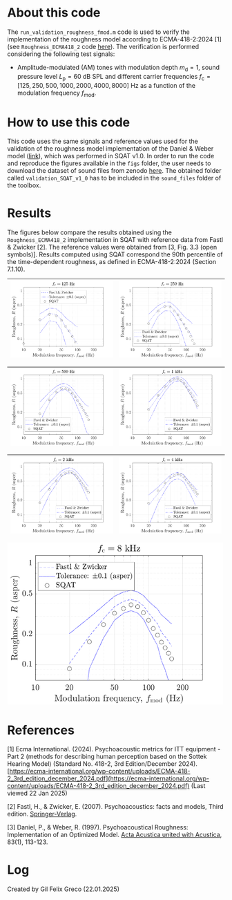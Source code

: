 # About this code 
The `run_validation_roughness_fmod.m` code is used to verify the implementation of the roughness model according to ECMA-418-2:2024 [1] (see `Roughness_ECMA418_2` code [here](../../../psychoacoustic_metrics/Roughness_ECMA418_2/Roughness_ECMA418_2.m)). The verification is performed considering the following test signals:

- Amplitude-modulated (AM) tones with modulation depth $m_{\mathrm{d}}=1$, sound pressure level $L_{\mathrm{p}}=60~\mathrm{dB}~\mathrm{SPL}$ and different carrier frequencies $f_{\mathrm{c}}=[125, 250, 500, 1000, 2000, 4000, 8000] ~\mathrm{Hz}$ as a function of the modulation frequency $f_{\mathrm{mod}}$.  

# How to use this code
This code uses the same signals and reference values used for the validation of the roughness model implementation of the Daniel & Weber model ([link](../../../validation/Roughness_Daniel1997/1_AM_modulation_freq)), which was performed in SQAT v1.0. In order to run the code and reproduce the figures available in the `figs` folder, the user needs to download the dataset of sound files from zenodo <a href="https://doi.org/10.5281/zenodo.7933206" target="_blank">here</a>. The obtained folder called `validation_SQAT_v1_0` has to be included in the `sound_files` folder of the toolbox. 

# Results
The figures below compare the results obtained using the `Roughness_ECMA418_2` implementation in SQAT with reference data from Fastl & Zwicker [2]. The reference values were obtained from [3, Fig. 3.3 (open symbols)]. Results computed using SQAT correspond the 90th percentile of the time-dependent roughness, as defined in ECMA-418-2:2024 (Section 7.1.10). 

| ![](figs/validation_roughness_fmod_125hz.png)       | ![](figs/validation_roughness_fmod_250hz.png)       |
| -------------- | -------------- |

| ![](figs/validation_roughness_fmod_500hz.png)   | ![](figs/validation_roughness_fmod_1khz.png)  |
| -------------- | -------------- |

| ![](figs/validation_roughness_fmod_2khz.png)   | ![](figs/validation_roughness_fmod_4khz.png)  |
| -------------- | -------------- |

<img src='figs/validation_roughness_fmod_8khz.png' width=500>

# References
[1] Ecma International. (2024). Psychoacoustic metrics for ITT equipment - Part 2 (methods for describing human perception based on the Sottek Hearing Model) (Standard No. 418-2, 3rd Edition/December 2024). [https://ecma-international.org/wp-content/uploads/ECMA-418-2_3rd_edition_december_2024.pdf](https://ecma-international.org/wp-content/uploads/ECMA-418-2_3rd_edition_december_2024.pdf) (Last viewed 22 Jan 2025)

[2] Fastl, H., & Zwicker, E. (2007). Psychoacoustics: facts and models, Third edition. [Springer-Verlag](https://doi.org/10.1007/978-3-540-68888-4).

[3] Daniel, P., & Weber, R. (1997). Psychoacoustical Roughness: Implementation of an Optimized Model. [Acta Acustica united with Acustica](https://www.ingentaconnect.com/content/dav/aaua/1997/00000083/00000001/art00020), 83(1), 113-123.

# Log
Created by Gil Felix Greco (22.01.2025)

